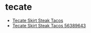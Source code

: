 # tecate

 * [Tecate Skirt Steak Tacos](../../index/t/tecate-skirt-steak-tacos-56389643.json)
 * [Tecate Skirt Steak Tacos 56389643](../../index/t/tecate-skirt-steak-tacos-56389643.json)
